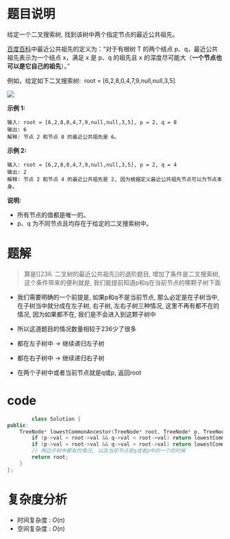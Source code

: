 # 题目说明

给定一个二叉搜索树, 找到该树中两个指定节点的最近公共祖先。

[百度百科](https://baike.baidu.com/item/%E6%9C%80%E8%BF%91%E5%85%AC%E5%85%B1%E7%A5%96%E5%85%88/8918834?fr=aladdin "https://baike.baidu.com/item/%E6%9C%80%E8%BF%91%E5%85%AC%E5%85%B1%E7%A5%96%E5%85%88/8918834?fr=aladdin")中最近公共祖先的定义为：“对于有根树 T 的两个结点 p、q，最近公共祖先表示为一个结点 x，满足 x 是 p、q 的祖先且 x 的深度尽可能大（**一个节点也可以是它自己的祖先**）。”

例如，给定如下二叉搜索树:  root = [6,2,8,0,4,7,9,null,null,3,5]

![](https://assets.leetcode-cn.com/aliyun-lc-upload/uploads/2018/12/14/binarysearchtree_improved.png)

**示例 1:**

```
输入: root = [6,2,8,0,4,7,9,null,null,3,5], p = 2, q = 8
输出: 6 
解释: 节点 2 和节点 8 的最近公共祖先是 6。
```

**示例 2:**

```
输入: root = [6,2,8,0,4,7,9,null,null,3,5], p = 2, q = 4
输出: 2
解释: 节点 2 和节点 4 的最近公共祖先是 2, 因为根据定义最近公共祖先节点可以为节点本身。
```

**说明:**

- 所有节点的值都是唯一的。
- p、q 为不同节点且均存在于给定的二叉搜索树中。

# 题解

> 算是[[236. 二叉树的最近公共祖先]]的退阶题目, 增加了条件是二叉搜索树, 这个条件带来的便利就是, 我们能提前知道p和q在当前节点的哪颗子树下面

- 我们需要明确的一个前提是, 如果p和q不是当前节点, 那么必定是在子树当中, 在子树当中就分成在左子树, 右子树, 左右子树三种情况, 这里不再有都不在的情况, 因为如果都不在, 我们是不会进入到这颗子树中

- 所以这道题目的情况数量相较于236少了很多
- 都在左子树中 -> 继续递归左子树
- 都在右子树中 -> 继续递归右子树
- 在两个子树中或者当前节点就是q或p, 返回root

# code

```cpp
        class Solution {
public:
    TreeNode* lowestCommonAncestor(TreeNode* root, TreeNode* p, TreeNode* q) {
        if (p->val < root->val && q->val < root->val) return lowestCommonAncestor(root->left, p, q);
        if (p->val > root->val && q->val > root->val) return lowestCommonAncestor(root->right, p, q);
        // 两边子树中都有的情况, 以及当前节点是q或者p中的一个的时候
        return root;
    }
};
```

# 复杂度分析

- 时间复杂度 : $O(n)$
- 空间复杂度 : $O(n)$
